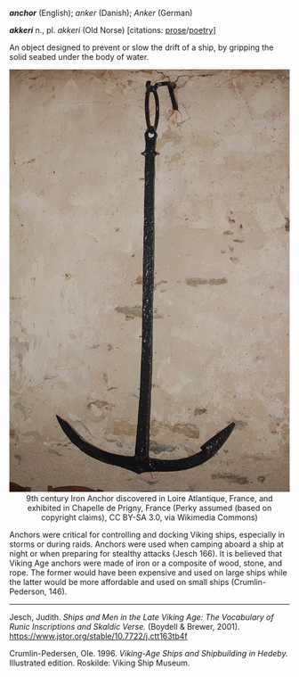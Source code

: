 **_anchor_** (English); _anker_ (Danish); _Anker_ (German)

_**akkeri**_ n., pl. _akkeri_ (Old Norse) [citations: [prose](https://onp.ku.dk/onp/onp.php?o1281)/[poetry](https://lexiconpoeticum.org/m.php?p=lemma&i=2907)]  

An object designed to prevent or slow the drift of a ship, by gripping the solid seabed under the body of water.  

<div align="center">
  
  ![anchor from Prigny Chapel](../images/Anchor_Prigny.png)  
  9th century Iron Anchor discovered in Loire Atlantique, France, and exhibited in  Chapelle de Prigny, France (Perky assumed (based on copyright claims), CC BY-SA 3.0, via Wikimedia Commons)

</div>
Anchors were critical for controlling and docking Viking ships, especially in storms or during raids. Anchors were used when camping aboard a ship at night or when preparing for stealthy attacks (Jesch 166). It is believed that Viking Age anchors were made of iron or a composite of wood, stone, and rope. The former would have been expensive and used on large ships while the latter would be more affordable and used on small ships (Crumlin-Pederson, 146). 

---

  Jesch, Judith. _Ships and Men in the Late Viking Age: The Vocabulary of Runic Inscriptions and Skaldic Verse._ (Boydell & Brewer, 2001). https://www.jstor.org/stable/10.7722/j.ctt163tb4f


  Crumlin-Pedersen, Ole. 1996. _Viking-Age Ships and Shipbuilding in Hedeby._ Illustrated edition. Roskilde: Viking Ship Museum.
